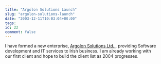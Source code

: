 ```yaml
---
title: "Argolon Solutions Launch"
slug: "argolon-solutions-launch"
date: "2003-12-11T10:03:04+00:00"
tags:
id: 22
comment: false
---
```


I have formed a new enterprise, [Argolon Solutions Ltd. ](http://www.argolon.com/), providing Software development and IT services to Irish business. I am already working with our first client  and hope to build the client list as 2004 progresses.

